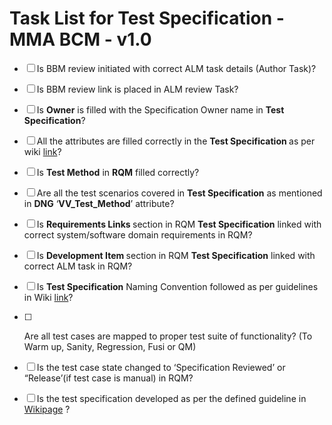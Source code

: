 # Task List for Test Specification - MMA BCM - v1.0

- [ ] Is BBM review initiated with correct ALM task details (Author Task)?

- [ ] Is BBM review link is placed in ALM review Task?

- [ ] Is <strong>Owner</strong> is filled with the Specification Owner name in <strong>Test Specification</strong>?

- [ ] All the attributes are filled correctly in the <strong>Test Specification </strong>as per wiki <a href="https://inside-docupedia.bosch.com/confluence/display/AEBEENGIntranet/A_04_Test+Specification+Attribute+Details" target="_blank">link</a>?

- [ ] Is <strong>Test Method</strong> in <strong>RQM</strong> filled correctly?

- [ ] Are all the test scenarios covered in <strong>Test Specification</strong> as mentioned in <strong>DNG</strong> &lsquo;<strong>VV_Test_Method</strong>&rsquo; attribute?

- [ ] Is <strong>Requirements Links </strong>section in RQM <strong>Test Specification</strong> linked with correct system/software domain requirements in RQM?

- [ ] Is <strong>Development Item </strong>section in RQM <strong>Test Specification</strong> linked with correct ALM task in RQM?

- [ ] Is <strong>Test Specification</strong> Naming Convention followed as per guidelines in Wiki <a href="https://inside-docupedia.bosch.com/confluence/display/AEBEENGIntranet/A_21_Naming_Conventions" target="_blank">link</a>?

- [ ] <p style="margin-left:0in; margin-right:0in">Are all test cases are mapped to proper test suite of functionality? (To Warm up, Sanity, Regression, Fusi or QM)

- [ ] Is the test case state changed to &lsquo;Specification Reviewed&rsquo; or &ldquo;Release&rsquo;(if test case is manual) in RQM?

- [ ] Is the test specification developed as per the defined guideline in <a href="https://inside-docupedia.bosch.com/confluence/display/AEBEENGIntranet/A_02_Test+Specification+Guideline" target="_blank">Wikipage</a> ?
